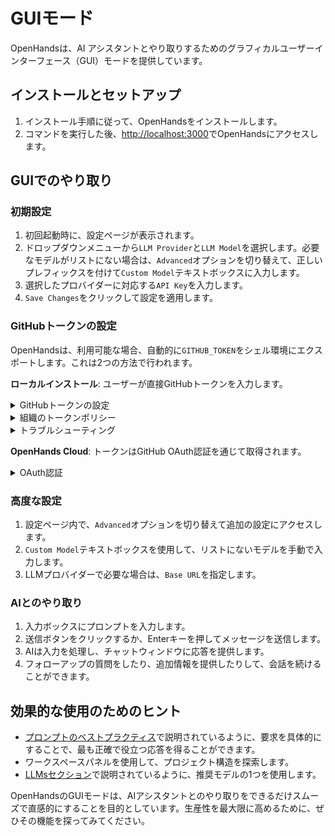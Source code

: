 # GUIモード

OpenHandsは、AI アシスタントとやり取りするためのグラフィカルユーザーインターフェース（GUI）モードを提供しています。

## インストールとセットアップ

1. インストール手順に従って、OpenHandsをインストールします。
2. コマンドを実行した後、[http://localhost:3000](http://localhost:3000)でOpenHandsにアクセスします。

## GUIでのやり取り

### 初期設定

1. 初回起動時に、設定ページが表示されます。
2. ドロップダウンメニューから`LLM Provider`と`LLM Model`を選択します。必要なモデルがリストにない場合は、`Advanced`オプションを切り替えて、正しいプレフィックスを付けて`Custom Model`テキストボックスに入力します。
3. 選択したプロバイダーに対応する`API Key`を入力します。
4. `Save Changes`をクリックして設定を適用します。

### GitHubトークンの設定

OpenHandsは、利用可能な場合、自動的に`GITHUB_TOKEN`をシェル環境にエクスポートします。これは2つの方法で行われます。

**ローカルインストール**: ユーザーが直接GitHubトークンを入力します。
<details>
  <summary>GitHubトークンの設定</summary>

  1. **Personal Access Token（PAT）の生成**:
   - GitHubで、Settings > Developer Settings > Personal Access Tokens > Tokens (classic)に移動します。
   - **New token (classic)**
     - 必要なスコープ:
     - `repo`（プライベートリポジトリの完全な制御）
   - **Fine-Grained Tokens**
     - All Repositories（特定のリポジトリを選択できますが、これはリポジトリ検索の結果に影響します）
     - Minimal Permissions（検索用に**Meta Data = Read-only**を選択し、ブランチ作成用に**Pull Requests = Read and Write**、**Content = Read and Write**を選択します）
  2. **OpenHandsにトークンを入力**:
   - 設定ボタン（歯車アイコン）をクリックします。
   - `GitHub Settings`セクションに移動します。
   - `GitHub Token`フィールドにトークンを貼り付けます。
   - `Save Changes`をクリックして変更を適用します。
</details>

<details>
  <summary>組織のトークンポリシー</summary>

  組織のリポジトリを使用する場合は、追加の設定が必要になる場合があります。

  1. **組織の要件を確認**:
   - 組織の管理者は、特定のトークンポリシーを適用することがあります。
   - 一部の組織では、SSOを有効にしてトークンを作成する必要があります。
   - 組織の[トークンポリシー設定](https://docs.github.com/en/organizations/managing-programmatic-access-to-your-organization/setting-a-personal-access-token-policy-for-your-organization)を確認してください。
  2. **組織へのアクセスを確認**:
   - GitHubのトークン設定に移動します。
   - `Organization access`の下で組織を探します。
   - 必要に応じて、組織の横にある`Enable SSO`をクリックします。
   - SSOの認証プロセスを完了します。
</details>

<details>
  <summary>トラブルシューティング</summary>

  一般的な問題と解決策:

  - **トークンが認識されない**:
     - トークンが設定に正しく保存されていることを確認します。
     - トークンの有効期限が切れていないことを確認します。
     - トークンに必要なスコープがあることを確認します。
     - トークンを再生成してみてください。

  - **組織へのアクセスが拒否された**:
     - SSOが必要だが有効になっていないかどうかを確認します。
     - 組織のメンバーシップを確認します。
     - トークンポリシーがアクセスをブロックしている場合は、組織の管理者に連絡してください。

  - **トークンが機能することを確認**:
     - トークンが有効な場合、アプリにグリーンのチェックマークが表示されます。
     - リポジトリにアクセスして、権限を確認してみてください。
     - ブラウザのコンソールでエラーメッセージを確認してください。
</details>

**OpenHands Cloud**: トークンはGitHub OAuth認証を通じて取得されます。

<details>
  <summary>OAuth認証</summary>

  OpenHands Cloudを使用する場合、GitHub OAuthフローは以下の権限を要求します:
   - リポジトリアクセス（読み取り/書き込み）
   - ワークフロー管理
   - 組織の読み取りアクセス

  OpenHandsを認証するには:
   - プロンプトが表示されたら、`Sign in with GitHub`をクリックします。
   - 要求された権限を確認します。
   - OpenHandsがGitHubアカウントにアクセスすることを承認します。
   - 組織を使用している場合は、プロンプトが表示されたら組織へのアクセスを承認します。
</details>

### 高度な設定

1. 設定ページ内で、`Advanced`オプションを切り替えて追加の設定にアクセスします。
2. `Custom Model`テキストボックスを使用して、リストにないモデルを手動で入力します。
3. LLMプロバイダーで必要な場合は、`Base URL`を指定します。

### AIとのやり取り

1. 入力ボックスにプロンプトを入力します。
2. 送信ボタンをクリックするか、Enterキーを押してメッセージを送信します。
3. AIは入力を処理し、チャットウィンドウに応答を提供します。
4. フォローアップの質問をしたり、追加情報を提供したりして、会話を続けることができます。

## 効果的な使用のためのヒント

- [プロンプトのベストプラクティス](../prompting/prompting-best-practices)で説明されているように、要求を具体的にすることで、最も正確で役立つ応答を得ることができます。
- ワークスペースパネルを使用して、プロジェクト構造を探索します。
- [LLMsセクション](usage/llms/llms.md)で説明されているように、推奨モデルの1つを使用します。

OpenHandsのGUIモードは、AIアシスタントとのやり取りをできるだけスムーズで直感的にすることを目的としています。生産性を最大限に高めるために、ぜひその機能を探ってみてください。

